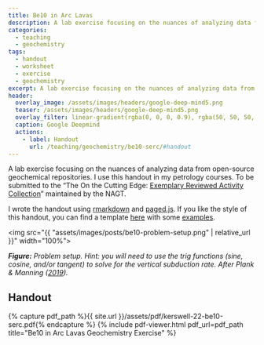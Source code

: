 ```yaml
---
title: Be10 in Arc Lavas
description: A lab exercise focusing on the nuances of analyzing data from open-source geochemical repositories.
categories:
  - teaching
  - geochemistry
tags:
  - handout
  - worksheet
  - exercise
  - geochemistry
excerpt: A lab exercise focusing on the nuances of analyzing data from open-source geochemical repositories.
header:
  overlay_image: /assets/images/headers/google-deep-mind5.png
  teaser: /assets/images/headers/google-deep-mind5.png
  overlay_filter: linear-gradient(rgba(0, 0, 0, 0.9), rgba(50, 50, 50, 0.5))
  caption: Google Deepmind
  actions:
    - label: Handout
      url: /teaching/geochemistry/be10-serc/#handout
---
```


A lab exercise focusing on the nuances of analyzing data from open-source geochemical repositories. I use this handout in my petrology courses. To be submitted to the “The On the Cutting Edge: [Exemplary Reviewed Activity Collection](https://serc.carleton.edu/teachearth/exemplary.html)” maintained by the NAGT.

I wrote the handout using [rmarkdown](https://rmarkdown.rstudio.com) and [paged.js](https://pagedjs.org). If you like the style of this handout, you can find a template [here](https://github.com/buchanankerswell/paged_handout) with some [examples](https://github.com/buchanankerswell/paged_handout/tree/main/examples).

<img src="{{ "assets/images/posts/be10-problem-setup.png" | relative_url }}" width="100%">

***Figure:*** *Problem setup. Hint: you will need to use the trig functions (sine, cosine, and/or tangent) to solve for the vertical subduction rate. After Plank & Manning ([2019](https://www.nature.com/articles/s41586-019-1643-z)).*

## Handout

{% capture pdf_path %}{{ site.url }}/assets/pdf/kerswell-22-be10-serc.pdf{% endcapture %}
{% include pdf-viewer.html
    pdf_url=pdf_path
    title="Be10 in Arc Lavas Geochemistry Exercise"
%}
